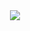 <div align="center">
  <img src="https://visitor-badge.laobi.icu/badge?page_id=AhmedSamirElsaka.AhmedSamirElsaka&left_color=aliceblue&right_color=aqua&left_text=views"  />
</div>


